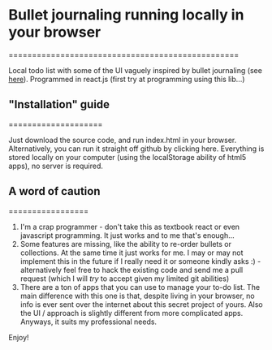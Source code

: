 # Bullet journaling running locally in your browser
=================================================

Local todo list with some of the UI vaguely inspired by bullet journaling (see [here](http://bulletjournal.com/)). 
Programmed in react.js (first try at programming using this lib...)


## "Installation" guide
====================

Just download the source code, and run index.html in your browser. Alternatively, you can run it straight off github by clicking here.
Everything is stored locally on your computer (using the localStorage ability of html5 apps), no server is required.

## A word of caution
=================

1. I'm a crap programmer - don't take this as textbook react or even javascript programming. It just works and to me that's enough...
2. Some features are missing, like the ability to re-order bullets or collections. At the same time it just works for me. I may or may not implement this in the future if I really need it or someone kindly asks :) - alternatively feel free to hack the existing code and send me a pull request (which I will *try* to accept given my limited git abilities)
3. There are a ton of apps that you can use to manage your to-do list. The main difference with this one is that, despite living in your browser, no info is ever sent over the internet about this secret project of yours. Also the UI / approach is slightly different from more complicated apps. Anyways, it suits my professional needs.

Enjoy!
